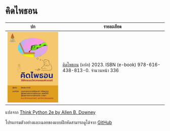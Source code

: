# คิดไพธอน

| ปก | รายละเอียด |
|---|---|
| <img src="https://github.com/tatpongkatanyukul/Books/raw/main/ThinkPython/cover/CoverThumb2.png" alt="Python-dream cover" style="width:250px;"/> | [คิดไพธอน](https://github.com/tatpongkatanyukul/Books/tree/main/MLBook) (แปล) 2023. ISBN (e-book) 978-616-438-813-0. จำนวนหน้า 336|

แปลจาก [Think Python 2e by Allen B. Downey](https://greenteapress.com/wp/think-python-2e/)

โปรแกรมตัวอย่างและเฉลยของแบบฝึกหัดสามารถดูได้จาก [GitHub](https://github.com/AllenDowney/ThinkPython2/tree/master/code)
